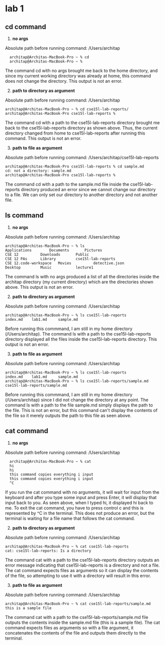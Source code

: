 # lab 1
## cd command
1. **no args**

Absolute path before running command: /Users/architap
```
  architap@Architas-MacBook-Pro ~ % cd
  architap@Architas-MacBook-Pro ~ % 
```
The command cd with no args brought me back to the home directory, and since my current working directory was already at home, this command does not change the directory. This output is not an error. 

2. **path to directory as argument**

Absolute path before running command: /Users/architap
```
architap@Architas-MacBook-Pro ~ % cd cse15l-lab-reports/
architap@Architas-MacBook-Pro cse15l-lab-reports % 

```
The command cd with a path to the cse15l-lab-reports directory brought me back to the cse15l-lab-reports directory as shown above. Thus, the current directory changed from home to cse15l-lab-reports after running this command. This output is not an error. 

3.  **path to file as argument**

Absolute path before running command: /Users/architap/cse15l-lab-reports
```
architap@Architas-MacBook-Pro cse15l-lab-reports % cd sample.md
cd: not a directory: sample.md
architap@Architas-MacBook-Pro cse15l-lab-reports % 

```
The command cd with a path to the sample.md file inside the cse15l-lab-reports directory produced an error since we cannot change our directory to a file. We can only set our directory to another directory and not another file.  

## ls command
1. **no args**

Absolute path before running command: /Users/architap
```
architap@Architas-MacBook-Pro ~ % ls
Applications		Documents		Pictures
CSE 12			Downloads		Public
CSE 12 PAs		Library			cse15l-lab-reports
CSE 12.code-workspace	Movies			detective.json
Desktop			Music			lecture1

```
The command ls with no args produced a list of all the directories inside the architap directory (my current directory) which are the directories shown above. This output is not an error. 

2. **path to directory as argument**

Absolute path before running command: /Users/architap
```
architap@Architas-MacBook-Pro ~ % ls cse15l-lab-reports
index.md	lab1.md		sample.md

```
Before running this commmand, I am still in my home directory (/Users/architap). The command ls with a path to the cse15l-lab-reports directory displayed all the files inside the cse15l-lab-reports directory. This output is not an error. 

3. **path to file as argument**

Absolute path before running command: /Users/architap
```
architap@Architas-MacBook-Pro ~ % ls cse15l-lab-reports
index.md	lab1.md		sample.md
architap@Architas-MacBook-Pro ~ % ls cse15l-lab-reports/sample.md
cse15l-lab-reports/sample.md

```
Before running this commmand, I am still in my home directory (/Users/architap) since I did not change the directory at any point. The command ls with a path to the file sample.md simply displays the path to the file. This is not an error, but this command can't display the contents of the file so it merely outputs the path to this file as seen above. 

## cat command
1. **no args**

Absolute path before running command: /Users/architap
```
  architap@Architas-MacBook-Pro ~ % cat
  hi
  hi
  this command copies everything i input
  this command copies everything i input
  ^C 
```
If you run the cat command with no arguments, it will wait for input from the keyboard and after you type some input and press Enter, it will display that input back to you. As seen above, when I typed hi, it displayed hi back to me. To exit the cat command, you have to press control c and this is represented by ^C in the terminal. This does not produce an error, but the terminal is waiting for a file name that follows the cat command. 

2. **path to directory as argument**

Absolute path before running command: /Users/architap
```
architap@Architas-MacBook-Pro ~ % cat cse15l-lab-reports
cat: cse15l-lab-reports: Is a directory

```
The command cat with a path to the cse15l-lab-reports directory  outputs an error message indicating that cse15l-lab-reports is a directory and not a file. The cat command expects files as arguments so it can display the contents of the file, so attempting to use it with a directory will result in this error. 

3. **path to file as argument**

Absolute path before running command: /Users/architap
```
architap@Architas-MacBook-Pro ~ % cat cse15l-lab-reports/sample.md
this is a sample file

```
The command cat with a path to the cse15l-lab-reports/sample.md file outputs the contents inside the sample.md file (this is a sample file). The cat command expects files as arguments so with a file argument, it concatenates the contents of the file and outputs them directly to the terminal. 










   













